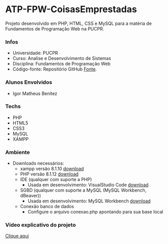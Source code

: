 # ATP-FPW-CoisasEmprestadas
Projeto desenvolvido em PHP, HTML, CSS e MySQL para a matéria de Fundamentos de Programação Web na PUCPR.

### Infos
- Universidade: PUCPR
- Curso: Analise e Desenvolvimento de Sistemas
- Disciplina: Fundamentos de Programação Web
- Código-fonte: Repositório GitHub [Fonte](https://github.com/igorbenitez/coisasEmprestadas).

### Alunos Envolvidos
- Igor Matheus Benitez

### Techs   
- PHP
- HTML5
- CSS3
- MySQL
- XAMPP

### Ambiente
- Downloads necessários:
    - xampp versão 8.1.10 [download](https://www.apachefriends.org/pt_br/download.html)
    - PHP   versão 8.1.12 [download](https://www.php.net/downloads.php)
    - IDE   (qualquer com suporte a PHP)
        - Usada em desenvolvimento: VisualStudio Code [download](https://code.visualstudio.com/Download)
    - SGBD  (qualquer com suporte a MySQL (MySQL Workbench, dBeaver))
        - Usada em desenvolvimento: MySQL Workbench [download](https://dev.mysql.com/downloads/workbench/)
    - Conexão banco de dados
        - Configure o arquivo conexao.php apontando para sua base local 
        
### Vídeo explicativo do projeto
[Clique aqui](https://youtu.be/upI_9ThtEuk)
